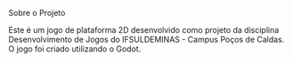   Sobre o Projeto
  
  Este é um jogo de plataforma 2D desenvolvido como projeto da disciplina Desenvolvimento de Jogos do IFSULDEMINAS - Campus Poços de Caldas. O jogo foi criado utilizando o Godot.
